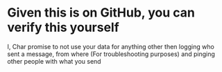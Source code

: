 # Given this is on GitHub, you can verify this yourself

I, Char promise to not use your data for anything other then logging who sent a message, from where (For troubleshooting purposes) and pinging other people with what you send
